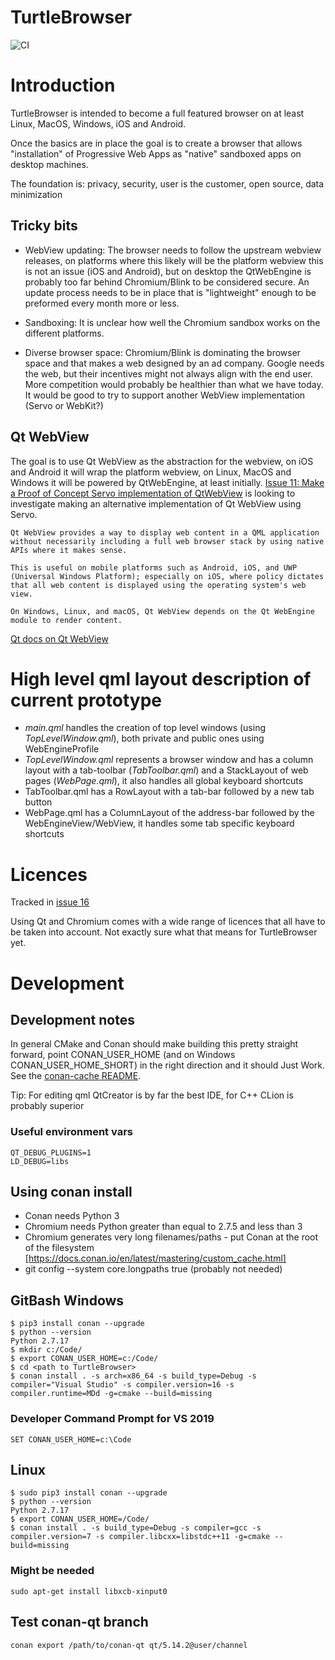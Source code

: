 # TurtleBrowser

![CI](https://github.com/turtlebrowser/turtlebrowser/workflows/CI/badge.svg?branch=master)

# Introduction

TurtleBrowser is intended to become a full featured browser on at least Linux, MacOS, Windows, iOS and Android.

Once the basics are in place the goal is to create a browser that allows "installation" of Progressive Web Apps
as "native" sandboxed apps on desktop machines.

The foundation is: privacy, security, user is the customer, open source, data minimization

## Tricky bits

- WebView updating: The browser needs to follow the upstream webview releases, on platforms where
  this likely will be the platform webview this is not an issue (iOS and Android), but on desktop
  the QtWebEngine is probably too far behind Chromium/Blink to be considered secure. An update process
  needs to be in place that is "lightweight" enough to be preformed every month more or less.

- Sandboxing: It is unclear how well the Chromium sandbox works on the different platforms.

- Diverse browser space: Chromium/Blink is dominating the browser space and that makes a web
  designed by an ad company. Google needs the web, but their incentives might not always align
  with the end user. More competition would probably be healthier than what we have today. It would
  be good to try to support another WebView implementation (Servo or WebKit?)

## Qt WebView

The goal is to use Qt WebView as the abstraction for the webview, on iOS and Android it will wrap the
platform webview, on Linux, MacOS and Windows it will be powered by QtWebEngine, at least initially.
[Issue 11: Make a Proof of Concept Servo implementation of QtWebView](https://github.com/turtlebrowser/turtlebrowser/issues/11)
is looking to investigate making an alternative implementation of Qt WebView using Servo.

```
Qt WebView provides a way to display web content in a QML application without necessarily including a full web browser stack by using native APIs where it makes sense.

This is useful on mobile platforms such as Android, iOS, and UWP (Universal Windows Platform); especially on iOS, where policy dictates that all web content is displayed using the operating system's web view.

On Windows, Linux, and macOS, Qt WebView depends on the Qt WebEngine module to render content.
```

[Qt docs on Qt WebView](https://doc.qt.io/qt-5/qtwebview-index.html)

# High level qml layout description of current prototype

- _main.qml_ handles the creation of top level windows (using _TopLevelWindow.qml_),
  both private and public ones using WebEngineProfile
- _TopLevelWindow.qml_ represents a browser window and has a column layout with a tab-toolbar
  (_TabToolbar.qml_) and a StackLayout of web pages (_WebPage.qml_), it also handles all global keyboard shortcuts
- TabToolbar.qml has a RowLayout with a tab-bar followed by a new tab button
- WebPage.qml has a ColumnLayout of the address-bar followed by the WebEngineView/WebView, it handles some tab specific keyboard shortcuts

# Licences

Tracked in [issue 16](https://github.com/turtlebrowser/turtlebrowser/issues/16)

Using Qt and Chromium comes with a wide range of licences that all have to be taken into account. Not exactly sure what that means for TurtleBrowser yet.

# Development

## Development notes

In general CMake and Conan should make building this pretty straight forward,
point CONAN_USER_HOME (and on Windows CONAN_USER_HOME_SHORT) in the right direction
and it should Just Work. See the [conan-cache README](https://github.com/turtlebrowser/conan-cache).

Tip: For editing qml QtCreator is by far the best IDE, for C++ CLion is probably superior

### Useful environment vars

```
QT_DEBUG_PLUGINS=1
LD_DEBUG=libs
```
## Using conan install

- Conan needs Python 3
- Chromium needs Python greater than equal to 2.7.5 and less than 3
- Chromium generates very long filenames/paths - put Conan at the root of the filesystem
  [https://docs.conan.io/en/latest/mastering/custom_cache.html]
- git config --system core.longpaths true (probably not needed)

## GitBash Windows

```
$ pip3 install conan --upgrade
$ python --version
Python 2.7.17
$ mkdir c:/Code/
$ export CONAN_USER_HOME=c:/Code/
$ cd <path to TurtleBrowser>
$ conan install . -s arch=x86_64 -s build_type=Debug -s compiler="Visual Studio" -s compiler.version=16 -s compiler.runtime=MDd -g=cmake --build=missing
```

### Developer Command Prompt for VS 2019

```
SET CONAN_USER_HOME=c:\Code
```

## Linux

```
$ sudo pip3 install conan --upgrade
$ python --version
Python 2.7.17
$ export CONAN_USER_HOME=/Code/
$ conan install . -s build_type=Debug -s compiler=gcc -s compiler.version=7 -s compiler.libcxx=libstdc++11 -g=cmake --build=missing
```

### Might be needed

```
sudo apt-get install libxcb-xinput0
```

## Test conan-qt branch

```
conan export /path/to/conan-qt qt/5.14.2@user/channel
```
